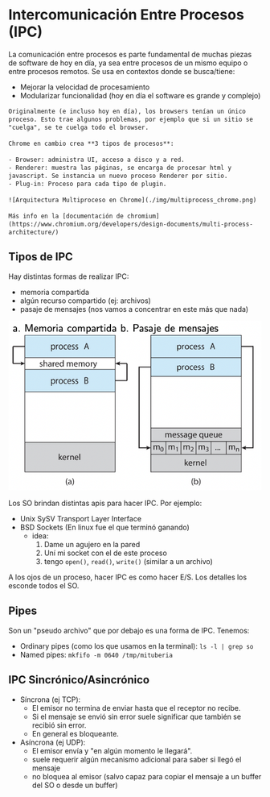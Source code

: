 # Intercomunicación Entre Procesos (IPC)

La comunicación entre procesos es parte fundamental de muchas piezas de software de hoy en día, ya sea entre procesos de un mismo equipo o entre procesos remotos. Se usa en contextos donde se busca/tiene:

- Mejorar la velocidad de procesamiento
- Modularizar funcionalidad (hoy en día el software es grande y complejo)

```admonish info title="Arquitectura multiproceso en Chrome"
Originalmente (e incluso hoy en día), los browsers tenían un único proceso. Esto trae algunos problemas, por ejemplo que si un sitio se "cuelga", se te cuelga todo el browser.

Chrome en cambio crea **3 tipos de procesos**:

- Browser: administra UI, acceso a disco y a red.
- Renderer: muestra las páginas, se encarga de procesar html y javascript. Se instancia un nuevo proceso Renderer por sitio.
- Plug-in: Proceso para cada tipo de plugin.

![Arquitectura Multiproceso en Chrome](./img/multiprocess_chrome.png)

Más info en la [documentación de chromium](https://www.chromium.org/developers/design-documents/multi-process-architecture/)
```

## Tipos de IPC

Hay distintas formas de realizar IPC:

- memoria compartida
- algún recurso compartido (ej: archivos)
- pasaje de mensajes (nos vamos a concentrar en este más que nada)

![tipos_ipc](./img/tipos_ipc.png)

Los SO brindan distintas apis para hacer IPC. Por ejemplo:

- Unix SySV Transport Layer Interface
- BSD Sockets (En linux fue el que terminó ganando)
  - idea: 
    1. Dame un agujero en la pared
    2. Uní mi socket con el de este proceso
    3. tengo `open()`, `read()`, `write()` (similar a un archivo)

A los ojos de un proceso, hacer IPC es como hacer E/S. Los detalles los esconde todos el SO.

## Pipes

Son un "pseudo archivo" que por debajo es una forma de IPC. Tenemos:

- Ordinary pipes (como los que usamos en la terminal): `ls -l | grep so`
- Named pipes: `mkfifo -m 0640 /tmp/mituberia`

## IPC Sincrónico/Asincrónico

- Síncrona (ej TCP):
  - El emisor no termina de enviar hasta que el receptor no recibe.
  - Si el mensaje se envió sin error suele significar que también se recibió sin error.
  - En general es bloqueante.
- Asíncrona (ej UDP):
  - El emisor envía y "en algún momento le llegará".
  - suele requerir algún mecanismo adicional para saber si llegó el mensaje
  - no bloquea al emisor (salvo capaz para copiar el mensaje a un buffer del SO o desde un buffer)
